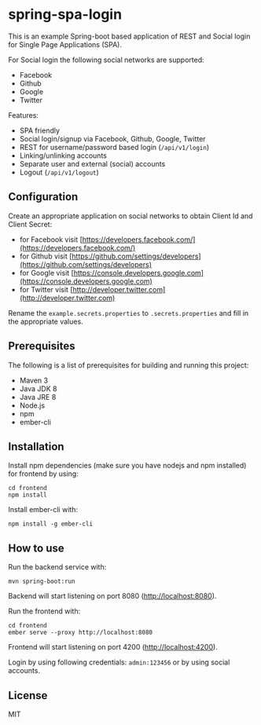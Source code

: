 # spring-spa-login

This is an example Spring-boot based application of REST and Social login for Single Page Applications (SPA).

For Social login the following social networks are supported:
 - Facebook
 - Github
 - Google
 - Twitter
 
Features:
 - SPA friendly
 - Social login/signup via Facebook, Github, Google, Twitter
 - REST for username/password based login (`/api/v1/login`)
 - Linking/unlinking accounts
 - Separate user and external (social) accounts
 - Logout (`/api/v1/logout`)

## Configuration

Create an appropriate application on social networks to obtain Client Id and Client Secret:
 - for Facebook visit [https://developers.facebook.com/](https://developers.facebook.com/)
 - for Github visit [https://github.com/settings/developers](https://github.com/settings/developers)
 - for Google visit [https://console.developers.google.com](https://console.developers.google.com)
 - for Twitter visit [http://developer.twitter.com](http://developer.twitter.com)

Rename the `example.secrets.properties` to `.secrets.properties` and fill in the appropriate values.

## Prerequisites

The following is a list of prerequisites for building and running this project:
 - Maven 3
 - Java JDK 8
 - Java JRE 8
 - Node.js
 - npm
 - ember-cli

## Installation

Install npm dependencies (make sure you have nodejs and npm installed) for frontend by using:

```
cd frontend
npm install
```

Install ember-cli with:

```
npm install -g ember-cli
```

## How to use

Run the backend service with:

```
mvn spring-boot:run
```

Backend will start listening on port 8080 ([http://localhost:8080](http://localhost:8080)).

Run the frontend with:

```
cd frontend
ember serve --proxy http://localhost:8080
```

Frontend will start listening on port 4200 ([http://localhost:4200](http://localhost:4200)).


Login by using following credentials: `admin:123456` or by using social accounts.


## License

MIT